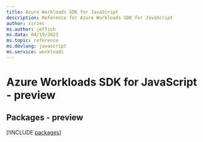 ```yaml
---
title: Azure Workloads SDK for JavaScript
description: Reference for Azure Workloads SDK for JavaScript
author: xirzec
ms.author: jeffish
ms.data: 04/19/2023
ms.topic: reference
ms.devlang: javascript
ms.service: workloads
---
```

# Azure Workloads SDK for JavaScript - preview
## Packages - preview
[!INCLUDE [packages](workloads-index.md)]